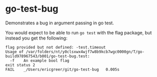 # go-test-bug
Demonstrates a bug in argument passing in go test.

You would expect to be able to run `go test` with the flag package, but instead you get the following:

```
flag provided but not defined: -test.timeout
Usage of /var/folders/nt/y0clsxwx4wjf7w8b9kcb7wgc0000gn/T/go-build978967543/b001/go-test-bug.test:
  -f	An example bool flag
exit status 2
FAIL	_/Users/ericgreer/git/go-test-bug	0.005s
```
